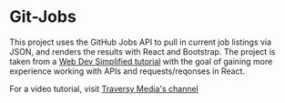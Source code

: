 # Git-Jobs

This project uses the GitHub Jobs API to pull in current job listings via JSON, and renders the results with React and Bootstrap. The project is taken from a [Web Dev Simplified tutorial](https://github.com/WebDevSimplified/GitHub-Jobs-API-React-App) with the goal of gaining more experience working with APIs and requests/reqonses in React.

For a video tutorial, visit [Traversy Media's channel](https://www.youtube.com/watch?v=fxY1q4SCB64)
